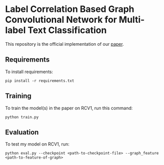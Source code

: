 # Label Correlation Based Graph Convolutional Network for Multi-label Text Classification

This repository is the official implementation of our [paper](). 

## Requirements

To install requirements:

```setup
pip install -r requirements.txt
```

## Training

To train the model(s) in the paper on RCV1, run this command:

```train
python train.py
```
## Evaluation

To test my model on RCV1, run:

```eval
python eval.py --checkpoint <path-to-checkpoint-file> --graph_feature <path-to-feature-of-graph>